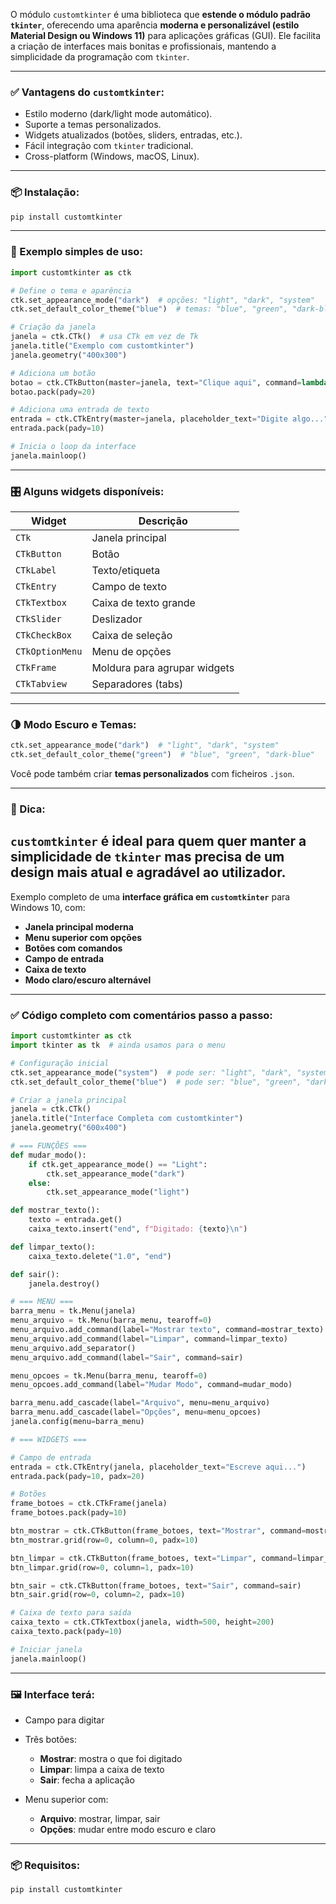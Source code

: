 O módulo `customtkinter` é uma biblioteca que **estende o módulo padrão `tkinter`**, oferecendo uma aparência **moderna e personalizável (estilo Material Design ou Windows 11)** para aplicações gráficas (GUI). Ele facilita a criação de interfaces mais bonitas e profissionais, mantendo a simplicidade da programação com `tkinter`.

---

### ✅ Vantagens do `customtkinter`:

* Estilo moderno (dark/light mode automático).
* Suporte a temas personalizados.
* Widgets atualizados (botões, sliders, entradas, etc.).
* Fácil integração com `tkinter` tradicional.
* Cross-platform (Windows, macOS, Linux).

---

### 📦 Instalação:

```bash
pip install customtkinter
```

---

### 🧱 Exemplo simples de uso:

```python
import customtkinter as ctk

# Define o tema e aparência
ctk.set_appearance_mode("dark")  # opções: "light", "dark", "system"
ctk.set_default_color_theme("blue")  # temas: "blue", "green", "dark-blue"

# Criação da janela
janela = ctk.CTk()  # usa CTk em vez de Tk
janela.title("Exemplo com customtkinter")
janela.geometry("400x300")

# Adiciona um botão
botao = ctk.CTkButton(master=janela, text="Clique aqui", command=lambda: print("Botão clicado!"))
botao.pack(pady=20)

# Adiciona uma entrada de texto
entrada = ctk.CTkEntry(master=janela, placeholder_text="Digite algo...")
entrada.pack(pady=10)

# Inicia o loop da interface
janela.mainloop()
```

---

### 🎛️ Alguns widgets disponíveis:

| Widget          | Descrição                    |
| --------------- | ---------------------------- |
| `CTk`           | Janela principal             |
| `CTkButton`     | Botão                        |
| `CTkLabel`      | Texto/etiqueta               |
| `CTkEntry`      | Campo de texto               |
| `CTkTextbox`    | Caixa de texto grande        |
| `CTkSlider`     | Deslizador                   |
| `CTkCheckBox`   | Caixa de seleção             |
| `CTkOptionMenu` | Menu de opções               |
| `CTkFrame`      | Moldura para agrupar widgets |
| `CTkTabview`    | Separadores (tabs)           |

---

### 🌗 Modo Escuro e Temas:

```python
ctk.set_appearance_mode("dark")  # "light", "dark", "system"
ctk.set_default_color_theme("green")  # "blue", "green", "dark-blue"
```

Você pode também criar **temas personalizados** com ficheiros `.json`.

---

### 📌 Dica:

`customtkinter` é ideal para quem quer manter a simplicidade de `tkinter` mas precisa de **um design mais atual e agradável ao utilizador.**
---
Exemplo completo de uma **interface gráfica em `customtkinter`** para Windows 10, com:

* **Janela principal moderna**
* **Menu superior com opções**
* **Botões com comandos**
* **Campo de entrada**
* **Caixa de texto**
* **Modo claro/escuro alternável**

---

### ✅ Código completo com comentários passo a passo:

```python
import customtkinter as ctk
import tkinter as tk  # ainda usamos para o menu

# Configuração inicial
ctk.set_appearance_mode("system")  # pode ser: "light", "dark", "system"
ctk.set_default_color_theme("blue")  # pode ser: "blue", "green", "dark-blue"

# Criar a janela principal
janela = ctk.CTk()
janela.title("Interface Completa com customtkinter")
janela.geometry("600x400")

# === FUNÇÕES ===
def mudar_modo():
    if ctk.get_appearance_mode() == "Light":
        ctk.set_appearance_mode("dark")
    else:
        ctk.set_appearance_mode("light")

def mostrar_texto():
    texto = entrada.get()
    caixa_texto.insert("end", f"Digitado: {texto}\n")

def limpar_texto():
    caixa_texto.delete("1.0", "end")

def sair():
    janela.destroy()

# === MENU ===
barra_menu = tk.Menu(janela)
menu_arquivo = tk.Menu(barra_menu, tearoff=0)
menu_arquivo.add_command(label="Mostrar texto", command=mostrar_texto)
menu_arquivo.add_command(label="Limpar", command=limpar_texto)
menu_arquivo.add_separator()
menu_arquivo.add_command(label="Sair", command=sair)

menu_opcoes = tk.Menu(barra_menu, tearoff=0)
menu_opcoes.add_command(label="Mudar Modo", command=mudar_modo)

barra_menu.add_cascade(label="Arquivo", menu=menu_arquivo)
barra_menu.add_cascade(label="Opções", menu=menu_opcoes)
janela.config(menu=barra_menu)

# === WIDGETS ===

# Campo de entrada
entrada = ctk.CTkEntry(janela, placeholder_text="Escreve aqui...")
entrada.pack(pady=10, padx=20)

# Botões
frame_botoes = ctk.CTkFrame(janela)
frame_botoes.pack(pady=10)

btn_mostrar = ctk.CTkButton(frame_botoes, text="Mostrar", command=mostrar_texto)
btn_mostrar.grid(row=0, column=0, padx=10)

btn_limpar = ctk.CTkButton(frame_botoes, text="Limpar", command=limpar_texto)
btn_limpar.grid(row=0, column=1, padx=10)

btn_sair = ctk.CTkButton(frame_botoes, text="Sair", command=sair)
btn_sair.grid(row=0, column=2, padx=10)

# Caixa de texto para saída
caixa_texto = ctk.CTkTextbox(janela, width=500, height=200)
caixa_texto.pack(pady=10)

# Iniciar janela
janela.mainloop()
```

---

### 🖼️ Interface terá:

* Campo para digitar
* Três botões:

  * **Mostrar**: mostra o que foi digitado
  * **Limpar**: limpa a caixa de texto
  * **Sair**: fecha a aplicação
* Menu superior com:

  * **Arquivo**: mostrar, limpar, sair
  * **Opções**: mudar entre modo escuro e claro

---

### 📦 Requisitos:

```bash
pip install customtkinter
```






